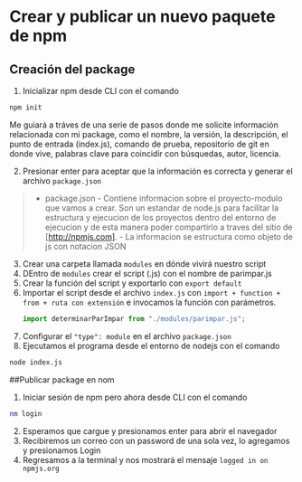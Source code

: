 # Crear y publicar un nuevo paquete de npm

## Creación del package
1. Inicializar npm desde CLI con el comando
```sh
npm init
```

Me guiará a tráves de una serie de pasos donde me solicite información relacionada con mi package, como el nombre, la versión, la descripción, el punto de entrada (index.js), comando de prueba, repositorio de git en donde vive, palabras clave para coincidir con búsquedas, autor, licencia.

2. Presionar enter para aceptar que la información es correcta y generar el archivo `package.json`
> - package.json
    - Contiene informacion sobre el proyecto-modulo que vamos a crear. Son un estandar de node.js para facilitar la estructura y ejecucion de los proyectos dentro del entorno de ejecucion y de esta manera poder compartirlo a traves del sitio de [http://npmjs.com].
    - La informacion se estructura como objeto de js con notacion JSON
3. Crear una carpeta llamada `modules` en dónde vivirá nuestro script
4. DEntro de `modules` crear el script (.js) con el nombre de parimpar.js
5. Crear la función del script y exportarlo con `export default`
6. Importar el script desde el archivo `index.js` con `import + function + from + ruta con extensión` e invocamos la función con parámetros.
    ```javascript
    import determinarParImpar from "./modules/parimpar.js";
    ```
7. Configurar el `"type": module` en el archivo `package.json`
8. Ejecutamos el programa desde el entorno de nodejs con el comando
```sh
node index.js
```

##Publicar package en nom
1. Iniciar sesión de npm pero ahora desde CLI con el comando
```sh
nm login
```

2. Esperamos que cargue y presionamos enter para abrir el navegador
3. Recibiremos un correo con un password de una sola vez, lo agregamos y presionamos Login
4. Regresamos a la terminal y nos mostrará el mensaje `logged in on npmjs.org`